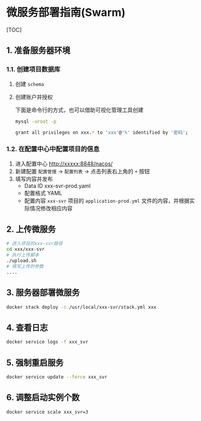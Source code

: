 # 微服务部署指南(Swarm)

[TOC]

## 1. 准备服务器环境

### 1.1. 创建项目数据库

1. 创建 `schema`
2. 创建账户并授权

   下面是命令行的方式，也可以借助可视化管理工具创建

   ```sh
   mysql -uroot -p
   ```

   ```sh
   grant all privileges on xxx.* to 'xxx'@'%' identified by '密码';
   ```

### 1.2. 在配置中心中配置项目的信息

1. 进入配置中心
  <http://xxxxx:8848/nacos/>
2. 新建配置
  `配置管理` -> `配置列表` -> 点击列表右上角的 `+` 按钮
3. 填写内容并发布
   - Data ID
     xxx-svr-prod.yaml
   - 配置格式
     YAML
   - 配置内容
     `xxx-svr` 项目的 `application-prod.yml` 文件的内容，并根据实际情况修改相应内容

## 2. 上传微服务

```sh
# 进入项目的xxx-svr路径
cd xxx/xxx-svr
# 执行上传脚本
./upload.sh
# 填写上传的参数
....
```

## 3. 服务器部署微服务

```sh
docker stack deploy -c /usr/local/xxx-svr/stack.yml xxx
```

## 4. 查看日志

```sh
docker service logs -f xxx_svr
```

## 5. 强制重启服务

```sh
docker service update --force xxx_svr
```

## 6. 调整启动实例个数

```sh
docker service scale xxx_svr=3
```
